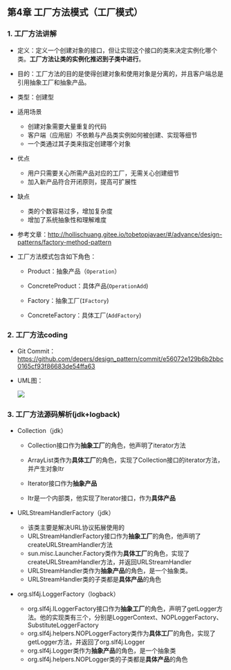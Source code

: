 ## 第4章 工厂方法模式（工厂模式）

### 1. 工厂方法讲解

* 定义：定义一个创建对象的接口，但让实现这个接口的类来决定实例化哪个类。**工厂方法让类的实例化推迟到子类中进行**。
* 目的：工厂方法的目的是使得创建对象和使用对象是分离的，并且客户端总是引用抽象工厂和抽象产品。
* 类型：创建型
* 适用场景
  * 创建对象需要大量重复的代码
  * 客户端（应用层）不依赖与产品类实例如何被创建、实现等细节
  * 一个类通过其子类来指定创建哪个对象
* 优点
  * 用户只需要关心所需产品对应的工厂，无需关心创建细节
  * 加入新产品符合开闭原则，提高可扩展性
* 缺点
  * 类的个数容易过多，增加复杂度
  * 增加了系统抽象性和理解难度
* 参考文章：http://hollischuang.gitee.io/tobetopjavaer/#/advance/design-patterns/factory-method-pattern
* 工厂方法模式包含如下角色：

  * Product：抽象产品（`Operation`）

  * ConcreteProduct：具体产品(`OperationAdd`)

  * Factory：抽象工厂(`IFactory`)

  * ConcreteFactory：具体工厂(`AddFactory`)

### 2. 工厂方法coding

* Git Commit：https://github.com/depers/design_pattern/commit/e56072e129b6b2bbc0165cf93f86683de54ffa63

* UML图：

  ![](..\..\..\笔记图片\11\20.png)

### 3. 工厂方法源码解析(jdk+logback)

* Collection（jdk）

  * Collection接口作为**抽象工厂**的角色，他声明了iterator方法

  * ArrayList类作为**具体工厂**的角色，实现了Collection接口的iterator方法，并产生对象Itr

  * Iterator接口作为**抽象产品**

  * Itr是一个内部类，他实现了Iterator接口，作为**具体产品**

* URLStreamHandlerFactory（jdk）
  * 该类主要是解决URL协议拓展使用的
  * URLStreamHandlerFactory接口作为**抽象工厂**的角色，他声明了createURLStreamHandler方法
  * sun.misc.Launcher.Factory类作为**具体工厂**的角色，实现了createURLStreamHandler方法，并返回URLStreamHandler
  * URLStreamHandler类作为**抽象产品**的角色，是一个抽象类。
  * URLStreamHandler类的子类都是**具体产品**的角色

* org.slf4j.LoggerFactory（logback）
  * org.slf4j.ILoggerFactory接口作为**抽象工厂**的角色，声明了getLogger方法。他的实现类有三个，分别是LoggerContext、NOPLoggerFactory、SubstituteLoggerFactory
  * org.slf4j.helpers.NOPLoggerFactory类作为**具体工厂**的角色，实现了getLogger方法，并返回了org.slf4j.Logger
  * org.slf4j.Logger类作为**抽象产品**的角色，是一个抽象类
  * org.slf4j.helpers.NOPLogger类的子类都是**具体产品**的角色

